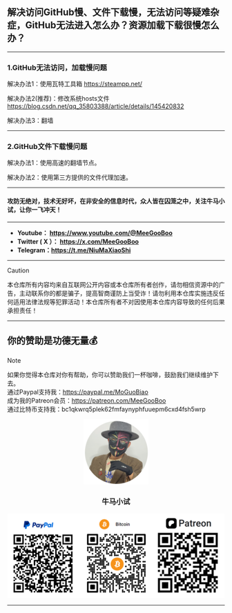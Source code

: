 ## 解决访问GitHub慢、文件下载慢，无法访问等疑难杂症，GitHub无法进入怎么办？资源加载下载很慢怎么办？



****

### 1.GitHub无法访问，加载慢问题

解决办法1：使用瓦特工具箱 https://steampp.net/

解决办法2(推荐)：修改系统hosts文件 https://blog.csdn.net/qq_35803388/article/details/145420832

解决办法3：翻墙

****

### 2.GitHub文件下载慢问题

解决办法1：使用高速的翻墙节点。

解决办法2：使用第三方提供的文件代理加速。



























****

#### 攻防无绝对，技术无好坏，在非安全的信息时代，众人皆在囚笼之中，关注牛马小试，让你一飞冲天！

****

- **Youtube：  https://www.youtube.com/@MeeGooBoo**
- **Twitter ( X ）：  https://x.com/MeeGooBoo**
- **Telegram：https://t.me/NiuMaXiaoShi**


****

> [!CAUTION]
>
> 本仓库所有内容均来自互联网公开内容或本仓库所有者创作，请勿相信资源中的广告，主动联系你的都是骗子，提高智商谨防上当受诈！请勿利用本仓库实施违反任何适用法律法规等犯罪活动！本仓库所有者不对因使用本仓库内容导致的任何后果承担责任！

****

## 你的赞助是功德无量💰

> [!NOTE]
>
> 如果你觉得本仓库对你有帮助，你可以赞助我们一杯咖啡，鼓励我们继续维护下去。<br>通过Paypal支持我：https://paypal.me/MoGuoBiao<br>
> 成为我的Patreon会员：https://patreon.com/MeeGooBoo<br>
> 通过比特币支持我：bc1qkwrq5plek62fmfaynyphfuuepm6cxd4fsh5wrp



<p align="center" >
    <img src="https://raw.githubusercontent.com/MeeGooBoo/2025/refs/heads/main/static/imgs/logo.png" width="150">
    <h3 align="center">牛马小试</h3>
    <p align="center">
        <img src="https://raw.githubusercontent.com/MeeGooBoo/2025/refs/heads/main/static/imgs/pays.png">
    </p>
</p>


****
